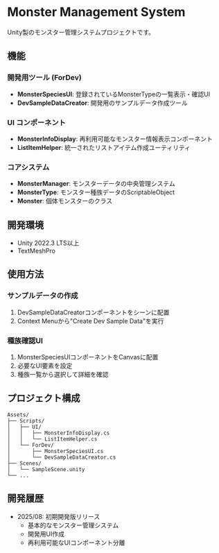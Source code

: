 # Monster Management System

Unity製のモンスター管理システムプロジェクトです。

## 機能

### 開発用ツール (ForDev)
- **MonsterSpeciesUI**: 登録されているMonsterTypeの一覧表示・確認UI
- **DevSampleDataCreator**: 開発用のサンプルデータ作成ツール

### UI コンポーネント
- **MonsterInfoDisplay**: 再利用可能なモンスター情報表示コンポーネント
- **ListItemHelper**: 統一されたリストアイテム作成ユーティリティ

### コアシステム
- **MonsterManager**: モンスターデータの中央管理システム
- **MonsterType**: モンスター種族データのScriptableObject
- **Monster**: 個体モンスターのクラス

## 開発環境
- Unity 2022.3 LTS以上
- TextMeshPro

## 使用方法

### サンプルデータの作成
1. DevSampleDataCreatorコンポーネントをシーンに配置
2. Context Menuから"Create Dev Sample Data"を実行

### 種族確認UI
1. MonsterSpeciesUIコンポーネントをCanvasに配置
2. 必要なUI要素を設定
3. 種族一覧から選択して詳細を確認

## プロジェクト構成

```
Assets/
├── Scripts/
│   ├── UI/
│   │   ├── MonsterInfoDisplay.cs
│   │   └── ListItemHelper.cs
│   └── ForDev/
│       ├── MonsterSpeciesUI.cs
│       └── DevSampleDataCreator.cs
├── Scenes/
│   └── SampleScene.unity
└── ...
```

## 開発履歴
- 2025/08: 初期開発版リリース
  - 基本的なモンスター管理システム
  - 開発用UI作成
  - 再利用可能なUIコンポーネント分離
